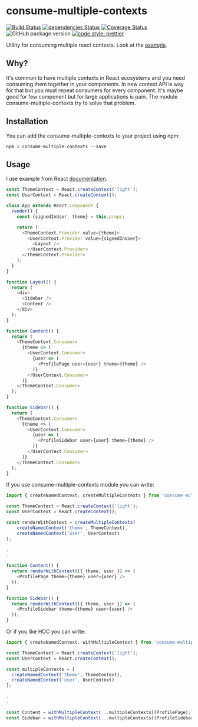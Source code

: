 # consume-multiple-contexts

[![Build Status](https://travis-ci.org/mjancarik/consume-multiple-contexts.svg?branch=master)](https://travis-ci.org/mjancarik/consume-multiple-contexts) [![dependencies Status](https://david-dm.org/mjancarik/consume-multiple-contexts/status.svg)](https://david-dm.org/mjancarik/consume-multiple-contexts)
[![Coverage Status](https://coveralls.io/repos/github/mjancarik/consume-multiple-contexts/badge.svg?branch=master)](https://coveralls.io/github/mjancarik/consume-multiple-contexts?branch=master)
![GitHub package version](https://img.shields.io/github/package-json/v/mjancarik/consume-multiple-contexts.svg)
[![code style: prettier](https://img.shields.io/badge/code_style-prettier-ff69b4.svg?style=flat-square)](https://github.com/prettier/prettier)

Utility for consuming multiple react contexts. Look at the  [example](https://codesandbox.io/s/7wwn58rxl0).

## Why?
It's common to have multiple contexts in React ecosystems and you need consuming them together in your components. In new context API is way for that but you must repeat consumers for every component. It's maybe good for few component but for large applications is pain. The module consume-multiple-contexts try to solve that problem.

## Installation

You can add the consume-multiple-contexts to your project using npm:

```
npm i consume-multiple-contexts --save
```

## Usage

I use example from React [documentation](https://reactjs.org/docs/context.html).

```javascript
const ThemeContext = React.createContext('light');
const UserContext = React.createContext();

class App extends React.Component {
  render() {
    const {signedInUser, theme} = this.props;

    return (
      <ThemeContext.Provider value={theme}>
        <UserContext.Provider value={signedInUser}>
          <Layout />
        </UserContext.Provider>
      </ThemeContext.Provider>
    );
  }
}

function Layout() {
  return (
    <div>
      <Sidebar />
      <Content />
    </div>
  );
}

function Content() {
  return (
    <ThemeContext.Consumer>
      {theme => (
        <UserContext.Consumer>
          {user => (
            <ProfilePage user={user} theme={theme} />
          )}
        </UserContext.Consumer>
      )}
    </ThemeContext.Consumer>
  );
}

function Sidebar() {
  return (
    <ThemeContext.Consumer>
      {theme => (
        <UserContext.Consumer>
          {user => (
            <ProfileSidebar user={user} theme={theme} />
          )}
        </UserContext.Consumer>
      )}
    </ThemeContext.Consumer>
  );
}

```

If you use consume-multiple-contexts module you can write:

```javascript
import { createNamedContext, createMultipleContexts } from 'consume-multiple-contexts';

const ThemeContext = React.createContext('light');
const UserContext = React.createContext();

const renderWithContext = createMultipleContexts(
    createNamedContext('theme', ThemeContext),
    createNamedContext('user', UserContext)
);

.
.

function Content() {
  return renderWithContext(({ theme, user }) => (
    <ProfilePage theme={theme} user={user} />
  ));
}

function Sidebar() {
  return renderWithContext(({ theme, user }) => (
    <ProfileSidebar theme={theme} user={user} />
  ));
}

```
Or if you like HOC you can write:

```javascript
import { createNamedContext, withMultipleContext } from 'consume-multiple-contexts';

const ThemeContext = React.createContext('light');
const UserContext = React.createContext();

const multipleContexts = [
  createNamedContext('theme', ThemeContext),
  createNamedContext('user', UserContext)
];

.
.

const Content = withMultipleContext(...multipleContexts)(ProfilePage);
const Sidebar = withMultipleContext(...multipleContexts)(ProfileSidebar);

```
